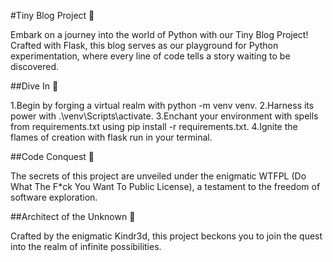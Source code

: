 #Tiny Blog Project 🌟

Embark on a journey into the world of Python with our Tiny Blog Project! Crafted with Flask, this blog serves as our playground for Python experimentation, where every line of code tells a story waiting to be discovered.

##Dive In 🚀

1.Begin by forging a virtual realm with python -m venv venv.
2.Harness its power with .\venv\Scripts\activate.
3.Enchant your environment with spells from requirements.txt using pip install -r requirements.txt.
4.Ignite the flames of creation with flask run in your terminal.

##Code Conquest 🔮

The secrets of this project are unveiled under the enigmatic WTFPL (Do What The F*ck You Want To Public License), a testament to the freedom of software exploration.

##Architect of the Unknown 🎨

Crafted by the enigmatic Kindr3d, this project beckons you to join the quest into the realm of infinite possibilities.
